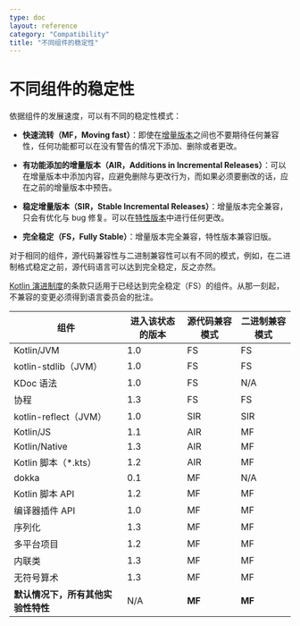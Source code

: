```yaml
---
type: doc
layout: reference
category: "Compatibility"
title: "不同组件的稳定性"
---
```


# 不同组件的稳定性

依据组件的发展速度，可以有不同的稳定性模式：
<a name="moving-fast"></a>
*   **快速流转（MF，Moving fast）**：即使在[增量版本](kotlin-evolution.html#feature-releases-and-incremental-releases)之间也不要期待任何兼容性，任何功能都可以在没有警告的情况下添加、删除或者更改。

*   **有功能添加的增量版本（AIR，Additions in Incremental Releases）**：可以在增量版本中添加内容，应避免删除与更改行为，而如果必须要删改的话，应在之前的增量版本中预告。

*   **稳定增量版本（SIR，Stable Incremental Releases）**：增量版本完全兼容，只会有优化与 bug 修复。可以在[特性版本](kotlin-evolution.html#feature-releases-and-incremental-releases)中进行任何更改。

<a name="fully-stable"></a>
*   **完全稳定（FS，Fully Stable）**：增量版本完全兼容，特性版本兼容旧版。

对于相同的组件，源代码兼容性与二进制兼容性可以有不同的模式，例如，在二进制格式稳定之前，源代码语言可以达到完全稳定，反之亦然。

[Kotlin 演进制度](kotlin-evolution.html)的条款只适用于已经达到完全稳定（FS）的组件。从那一刻起，不兼容的变更必须得到语言委员会的批注。

|**组件**|**进入该状态的版本**|**源代码兼容模式**|**二进制兼容模式**|
| --- | --- | --- | --- |
Kotlin/JVM|1.0|FS|FS|
kotlin-stdlib（JVM）|1.0|FS|FS
KDoc 语法|1.0|FS|N/A
协程|1.3|FS|FS
kotlin-reflect（JVM）|1.0|SIR|SIR
Kotlin/JS|1.1|AIR|MF
Kotlin/Native|1.3|AIR|MF
Kotlin 脚本（*.kts）|1.2|AIR|MF
dokka|0.1|MF|N/A
Kotlin 脚本 API|1.2|MF|MF
编译器插件 API|1.0|MF|MF
序列化|1.3|MF|MF
多平台项目|1.2|MF|MF
内联类|1.3|MF|MF
无符号算术|1.3|MF|MF
**默认情况下，所有其他实验性特性**|N/A|**MF**|**MF**